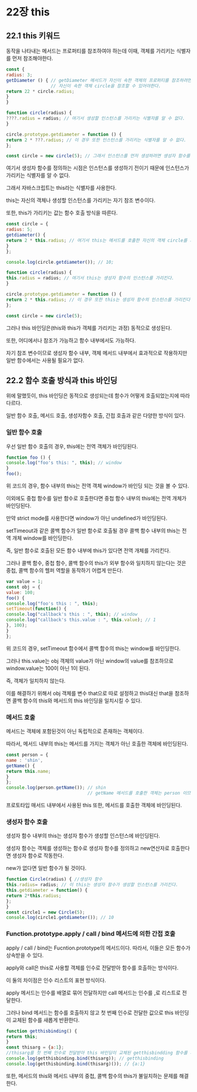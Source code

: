 # 22장 this
## 22.1 this 키워드

동작을 나타내는 메서드는 프로퍼티를 참조하여야 하는데 이때, 객체를 가리키는 식별자를 먼저 참조해야한다.

```javascript
const {
radius: 3;
getDiameter () { // getDiameter 메서드가 자신이 속한 객체의 프로퍼티를 참조하려면
                 // 자신이 속한 객체 circle을 참조할 수 있어야한다.
return 22 * circle.radius;
}
}
```

```javascript
function circle(radius) {
????.radius = radius; // 여기서 생성할 인스턴스를 가리키는 식별자를 알 수 없다.
}

circle.prototype.getdiameter = function () {
return 2 * ???.radius; // 이 경우 또한 인스턴스를 가리키는 식별자를 알 수 없다.
};

const circle = new circle(5); // 그래서 인스턴스를 먼저 생성하려면 생성자 함수를 정의해야한다.
```
여기서 생성자 함수를 정의하는 시점은 인스턴스를 생성하기 전이기 때문에 인스턴스가 가리키는 식별자를 알 수 없다.

그래서 자바스크립트는 this라는 식별자를 사용한다.

this는 자신의 객체나 생성할 인스턴스를 가리키는 자기 참조 변수이다.

또한, this가 가리키는 값는 함수 호출 방식을 따른다.

```javascript
const circle = {
radius: 5;
getdiameter() {
return 2 * this.radius; // 여기서 this는 메서드를 호출한 자신의 객체 circle를 가리킨다.
}
};

console.log(circle.getdiameter()); // 10;
```

```javascript
function circle(radius) {
this.radius = radius; // 여기서 this는 생성자 함수의 인스턴스를 가리킨다.
}

circle.prototype.getdiameter = function () {
return 2 * this.radius; // 이 경우 또한 this는 생성자 함수의 인스턴스를 가리킨다.
};

const circle = new circle(5); 
```

그러나 this 바인딩은(this와 this가 객체를 가리키는 과정) 동적으로 생성된다.

또한, 어디에서나 참조가 가능하고 함수 내부에서도 가능하다.

자기 참조 변수이므로 생성자 함수 내부, 객체 메서드 내부에서 효과적으로 작용하지만 일반 함수에서는 사용될 필요가 없다. 

## 22.2 함수 호출 방식과 this 바인딩

위에 말했듯이, this 바인딩은 동적으로 생성되는데 함수가 어떻게 호출되었는지에 따라 다르다.

일반 함수 호출, 메서드 호출, 생성자함수 호출, 간접 호출과 같은 다양한 방식이 있다.

### 일반 함수 호출
우선 일반 함수 호출의 경우, this에는 전역 객체가 바인딩된다.

```javascript
function foo () {
console.log("foo's this: ", this); // window
}
foo();
```
위 코드의 경우, 함수 내부의 this는 전역 객체 window가 바인딩 되는 것을 볼 수 있다.

이외에도 중첩 함수를 일반 함수로 호출한다면 중첩 함수 내부의 this에는 전역 개체가 바인딩된다.

만약 strict mode를 사용한다면 window가 아닌 undefined가 바인딩된다.

setTimeout과 같은 콜백 함수가 일반 함수로 호출될 경우 콜백 함수 내부의 this는 전역 개체 window를 바인딩한다.

즉, 일반 함수로 호출된 모든 함수 내부에 this가 있다면 전역 개체를 가리킨다.

그러나 콜백 함수, 중첩 함수, 콜백 함수의 this가 외부 함수와 일치하지 않는다는 것은 중첩, 콜백 함수의 헬퍼 역할을 동작하기 어렵게 만든다.

```javascript
var value = 1;
const obj = {
value: 100;
foo() {
console.log("foo's this : ", this);
setTimeout(function() {
console.log("callback's this : ", this); // window
console.log("callback's this.value : ", this.value); // 1
}, 100);
}
};
```
위 코드의 경우, setTimeout 함수에서 콜백 함수의 this는 window를 바인딩한다.

그러나 this.value는 obj 객체의 value가 아닌 window의 value를 참조하므로 window.value는 100이 아닌 1이 된다.

즉, 객체가 일치하지 않는다.

이를 해결하기 위해서 obj 객체를 변수 that으로 따로 설정하고 this대신 that을 참조하면 콜백 함수의 this와 메서드의 this 바인딩을 일치시킬 수 있다.

###  메서드 호출
메서드는 객체에 포함된것이 아닌 독립적으로 존재하는 객체이다.

따라서, 메서드 내부의 this는 메서드를 가지는 객체가 아닌 호출한 객체에 바인딩된다.

```javascript
const person = {
name : 'shin',
getName() {
return this.name;
}
};
console.log(person.getName()); // shin
                               // getName 메서드를 호출한 객체는 person 이므로 this는 person에 바인딩된다.
```
프로토타입 매서드 내부에서 사용된 this 또한, 메서드를 호출한 객체에 바인딩된다.

### 생성자 함수 호출

생성자 함수 내부의 this는 생성자 함수가 생성할 인스턴스에 바인딩된다.

생성자 함수는 객체를 생성하는 함수로 생성자 함수를 정의하고 new연산자로 호출한다면 생성자 함수로 작동한다.

new가 없다면 일반 함수가 될 것이다.

```javascript
function Circle(radius) { //생성자 함수
this.radius= radius; // 이 this는 생성자 함수가 생성할 인스턴스를 가리킨다.
this.getdiameter = function() {
return 2*this.radius;
};
}
const circle1 = new Circle(5);
console.log(circle1.getdiameter()); // 10
```
### Function.prototype.apply / call / bind 메서드에 의한 간접 호출

apply / call / bind는 Fucntion.prototype의 메서드이다. 따라서, 이들은 모든 함수가 상속받을 수 있다.

apply와 call은 this로 사용할 객체를 인수로 전달받아 함수를 호출하는 방식이다.

이 둘의 차이점은 인수 리스트의 표현 방식이다.

apply 메서드는 인수를 배열로 묶어 전달하지만 call 메서드는 인수를 ,로 리스트로 전달한다. 

그러나 bind 메서드는 함수를 호출하지 않고 첫 번째 인수로 전달한 값으로 this 바인딩이 교체된 함수를 새롭게 반환한다.
```javascript
function getthisbinding() {
return this;
}
const thisarg = {a:1};
//thisarg를 첫 번째 인수로 전달받아 this 바인딩이 교체된 getthisbindding 함수를 새롭게 생성한다.
console.log(getthisbinding.bind(thisarg)); // getthisbinding
console.log(getthisbinding.bind(thisarg)()); // {a:1}
```
또한, 메서드의 this와 메서드 내부의 중첩, 콜백 함수의 this가 불일치하는 문제를 해결한다.

